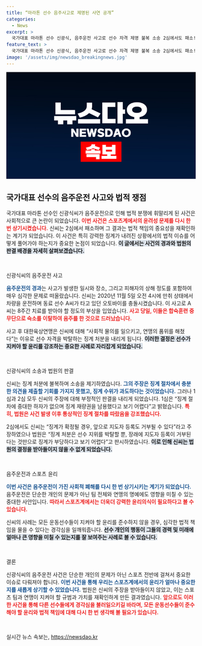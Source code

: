 ```yaml
---
title: “마라톤 선수 음주사고로 제명된 사연 공개”
categories:
  - News
excerpt: >
  국가대표 마라톤 선수 신광식, 음주운전 사고로 선수 자격 제명 불복 소송 2심에서도 패소! 징계 과정과 불이익 주장에도 법원은 육상연맹의 손을 들어줬다. 그의 운명은 어떻게 될까? 클릭해서 더 알아보세요!
feature_text: >
  국가대표 마라톤 선수 신광식, 음주운전 사고로 선수 자격 제명 불복 소송 2심에서도 패소! 징계 과정과 불이익 주장에도 법원은 육상연맹의 손을 들어줬다. 그의 운명은 어떻게 될까? 클릭해서 더 알아보세요!
image: '/assets/img/newsdao_breakingnews.jpg'
---
```


<p><img src="/assets/img/newsdao_breakingnews.jpg" alt="flaretime 속보" /></p>

<h2 data-ke-size="size26">국가대표 선수의 음주운전 사고와 법적 쟁점</h2>

<p data-ke-size="size16">국가대표 마라톤 선수인 신광식씨가 음주운전으로 인해 법적 분쟁에 휘말리게 된 사건은 사회적으로 큰 논란이 되었습니다. <b><span style="color: #ee2323;">이번 사건은 스포츠계에서의 윤려성 문제를 다시 한 번 상기시켰습니다.</span></b> 신씨는 2심에서 패소하며 그 결과는 법적 책임의 중요성을 재확인하는 계기가 되었습니다. 이 사건은 특히 강력한 징계가 내려진 상황에서의 법적 이슈를 어떻게 풀어가야 하는지가 중요한 논점이 되었습니다. <b><span style="background-color: #21538527;">이 글에서는 사건의 경과와 법원의 판결 배경을 자세히 살펴보겠습니다.</span></b></p>

<p data-ke-size="size16">&nbsp;</p>

<p>신광식씨의 음주운전 사고</p>

<p><b><span style="color: #1a5490;">음주운전의 경과</span></b>는 사고가 발생한 일시와 장소, 그리고 피해자의 상해 정도를 포함하여 매우 심각한 문제로 떠올랐습니다. 신씨는 2020년 11월 5일 오전 4시에 만취 상태에서 차량을 운전하며 동료 선수 A씨가 타고 있던 오토바이를 충돌시켰습니다. 이 사고로 A씨는 8주간 치료를 받아야 할 정도의 부상을 입었습니다. <b><span style="color: #ee2323;">사고 당일, 이들은 합숙훈련 중 무단으로 숙소를 이탈하여 음주를 한 것으로 드러났습니다.</span></b></p>

<p>사고 후 대한육상연맹은 신씨에 대해 “사회적 물의를 일으키고, 연맹의 품위를 해쳤다”는 이유로 선수 자격을 박탈하는 징계 처분을 내리게 됩니다. <b><span style="background-color: #21538527;">이러한 결정은 선수가 지켜야 할 윤리를 강조하는 중요한 사례로 자리잡게 되었습니다.</span></b> </p>

<p data-ke-size="size16">&nbsp;</p>

<p>신광식씨의 소송과 법원의 판결</p>

<p>신씨는 징계 처분에 불복하며 소송을 제기하였습니다. <b><span style="color: #1a5490;">그의 주장은 징계 절차에서 충분한 의견을 제출할 기회를 가지지 못했고, 징계 수위가 과도하다는 것이었습니다.</span></b> 그러나 1심과 2심 모두 신씨의 주장에 대해 부정적인 판결을 내리게 되었습니다. 1심은 “징계 절차에 중대한 하자가 없으며 징계 재량권을 남용했다고 보기 어렵다”고 밝혔습니다. <b><span style="color: #ee2323;">특히, 법원은 사건 발생 이후 통상적인 징계 절차를 따랐음을 강조했습니다.</span></b></p>

<p>2심에서도 신씨는 “징계가 확정될 경우, 앞으로 지도자 등록도 거부될 수 있다”라고 주장하였으나 법원은 “징계 처분은 선수 지위를 박탈할 뿐, 장래에 지도자 등록이 거부된다는 것만으로 징계가 부당하다고 보기 어렵다”고 판시하였습니다. <b><span style="background-color: #21538527;">이로 인해 신씨는 법원의 결정을 받아들이지 않을 수 없게 되었습니다.</span></b> </p>

<p data-ke-size="size16">&nbsp;</p>

<p>음주운전과 스포츠 윤리</p>

<p><b><span style="color: #1a5490;">이번 사건은 음주운전이 가진 사회적 폐해를 다시 한 번 상기시키는 계기가 되었습니다.</span></b> 음주운전은 단순한 개인의 문제가 아닌 팀 전체와 연맹의 명예에도 영향을 미칠 수 있는 중대한 사안입니다. <b><span style="color: #ee2323;">따라서 스포츠계에서는 더욱더 강력한 윤리의식이 필요하다고 볼 수 있습니다.</span></b></p>

<p>신씨의 사례는 모든 운동선수들이 지켜야 할 윤리를 준수하지 않을 경우, 심각한 법적 책임을 물을 수 있다는 경각심을 일깨워줍니다. <b><span style="background-color: #21538527;">선수 개인의 행동이 그들의 경력 및 미래에 얼마나 큰 영향을 미칠 수 있는지를 잘 보여주는 사례로 볼 수 있습니다.</span></b> </p>

<p data-ke-size="size16">&nbsp;</p>

<p>결론</p>

<p>신광식씨의 음주운전 사건은 단순한 개인의 문제가 아닌 스포츠 전반에 걸쳐서 중요한 이슈로 다뤄져야 합니다. <b><span style="color: #1a5490;">이번 사건을 통해 우리는 스포츠계에서의 윤리가 얼마나 중요한지를 새롭게 상기할 수 있었습니다.</span></b> 법원은 신씨의 주장을 받아들이지 않았고, 이는 스포츠 팀과 연맹이 지켜야 할 규범과 가치를 재확인하게 만든 결과였습니다. <b><span style="color: #ee2323;">앞으로도 이러한 사건을 통해 다른 선수들에게 경각심을 불러일으키길 바라며, 모든 운동선수들이 준수해야 할 윤리와 법적 책임에 대해 다시 한 번 생각해 볼 필요가 있습니다.</span></b> </p>

<p data-ke-size="size16">&nbsp;</p>
실시간 뉴스 속보는, <a href="https://newsdao.kr" rel="dofollow">https://newsdao.kr</a>



